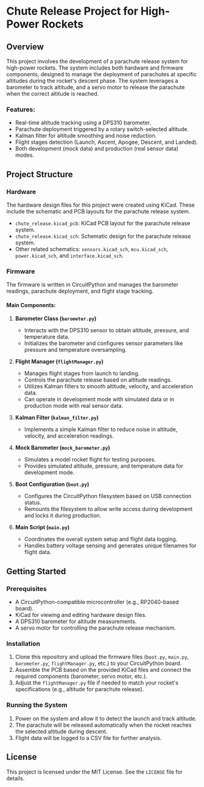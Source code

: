 # Chute Release Project for High-Power Rockets

## Overview
This project involves the development of a parachute release system for high-power rockets. The system includes both hardware and firmware components, designed to manage the deployment of parachutes at specific altitudes during the rocket's descent phase. The system leverages a barometer to track altitude, and a servo motor to release the parachute when the correct altitude is reached.

### Features:
- Real-time altitude tracking using a DPS310 barometer.
- Parachute deployment triggered by a rotary switch-selected altitude.
- Kalman filter for altitude smoothing and noise reduction.
- Flight stages detection (Launch, Ascent, Apogee, Descent, and Landed).
- Both development (mock data) and production (real sensor data) modes.

## Project Structure

### Hardware
The hardware design files for this project were created using KiCad. These include the schematic and PCB layouts for the parachute release system.

- `chute_release.kicad_pcb`: KiCad PCB layout for the parachute release system.
- `chute_release.kicad_sch`: Schematic design for the parachute release system.
- Other related schematics: `sensors.kicad_sch`, `mcu.kicad_sch`, `power.kicad_sch`, and `interface.kicad_sch`.

### Firmware
The firmware is written in CircuitPython and manages the barometer readings, parachute deployment, and flight stage tracking.

#### Main Components:
1. **Barometer Class (`barometer.py`)**
   - Interacts with the DPS310 sensor to obtain altitude, pressure, and temperature data.
   - Initializes the barometer and configures sensor parameters like pressure and temperature oversampling.
   
2. **Flight Manager (`flightManager.py`)**
   - Manages flight stages from launch to landing.
   - Controls the parachute release based on altitude readings.
   - Utilizes Kalman filters to smooth altitude, velocity, and acceleration data.
   - Can operate in development mode with simulated data or in production mode with real sensor data.

3. **Kalman Filter (`kalman_filter.py`)**
   - Implements a simple Kalman filter to reduce noise in altitude, velocity, and acceleration readings.

4. **Mock Barometer (`mock_barometer.py`)**
   - Simulates a model rocket flight for testing purposes.
   - Provides simulated altitude, pressure, and temperature data for development mode.

5. **Boot Configuration (`boot.py`)**
   - Configures the CircuitPython filesystem based on USB connection status.
   - Remounts the filesystem to allow write access during development and locks it during production.

6. **Main Script (`main.py`)**
   - Coordinates the overall system setup and flight data logging.
   - Handles battery voltage sensing and generates unique filenames for flight data.

## Getting Started

### Prerequisites
- A CircuitPython-compatible microcontroller (e.g., RP2040-based board).
- KiCad for viewing and editing hardware design files.
- A DPS310 barometer for altitude measurements.
- A servo motor for controlling the parachute release mechanism.

### Installation
1. Clone this repository and upload the firmware files (`boot.py`, `main.py`, `barometer.py`, `flightManager.py`, etc.) to your CircuitPython board.
2. Assemble the PCB based on the provided KiCad files and connect the required components (barometer, servo motor, etc.).
3. Adjust the `flightManager.py` file if needed to match your rocket's specifications (e.g., altitude for parachute release).

### Running the System
1. Power on the system and allow it to detect the launch and track altitude.
2. The parachute will be released automatically when the rocket reaches the selected altitude during descent.
3. Flight data will be logged to a CSV file for further analysis.

## License
This project is licensed under the MIT License. See the `LICENSE` file for details.
